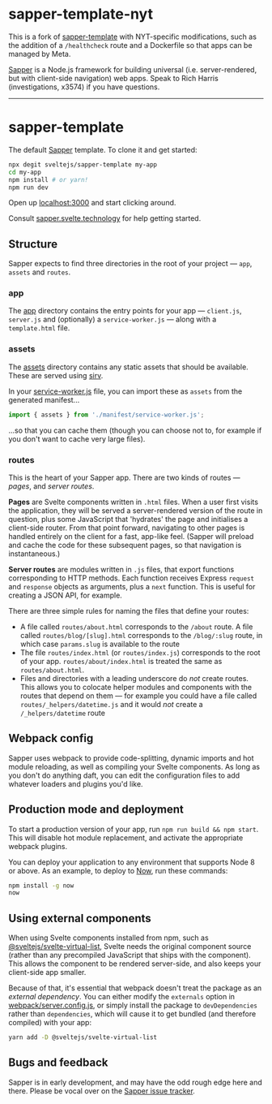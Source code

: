 # sapper-template-nyt

This is a fork of [sapper-template](https://github.com/sveltejs/sapper-template) with NYT-specific modifications, such as the addition of a `/healthcheck` route and a Dockerfile so that apps can be managed by Meta.

[Sapper](https://sapper.svelte.technology) is a Node.js framework for building universal (i.e. server-rendered, but with client-side navigation) web apps. Speak to Rich Harris (investigations, x3574) if you have questions.

---

# sapper-template

The default [Sapper](https://github.com/sveltejs/sapper) template. To clone it and get started:

```bash
npx degit sveltejs/sapper-template my-app
cd my-app
npm install # or yarn!
npm run dev
```

Open up [localhost:3000](http://localhost:3000) and start clicking around.

Consult [sapper.svelte.technology](https://sapper.svelte.technology) for help getting started.


## Structure

Sapper expects to find three directories in the root of your project —  `app`, `assets` and `routes`.


### app

The [app](app) directory contains the entry points for your app — `client.js`, `server.js` and (optionally) a `service-worker.js` — along with a `template.html` file.


### assets

The [assets](assets) directory contains any static assets that should be available. These are served using [sirv](https://github.com/lukeed/sirv).

In your [service-worker.js](app/service-worker.js) file, you can import these as `assets` from the generated manifest...

```js
import { assets } from './manifest/service-worker.js';
```

...so that you can cache them (though you can choose not to, for example if you don't want to cache very large files).


### routes

This is the heart of your Sapper app. There are two kinds of routes — *pages*, and *server routes*.

**Pages** are Svelte components written in `.html` files. When a user first visits the application, they will be served a server-rendered version of the route in question, plus some JavaScript that 'hydrates' the page and initialises a client-side router. From that point forward, navigating to other pages is handled entirely on the client for a fast, app-like feel. (Sapper will preload and cache the code for these subsequent pages, so that navigation is instantaneous.)

**Server routes** are modules written in `.js` files, that export functions corresponding to HTTP methods. Each function receives Express `request` and `response` objects as arguments, plus a `next` function. This is useful for creating a JSON API, for example.

There are three simple rules for naming the files that define your routes:

* A file called `routes/about.html` corresponds to the `/about` route. A file called `routes/blog/[slug].html` corresponds to the `/blog/:slug` route, in which case `params.slug` is available to the route
* The file `routes/index.html` (or `routes/index.js`) corresponds to the root of your app. `routes/about/index.html` is treated the same as `routes/about.html`.
* Files and directories with a leading underscore do *not* create routes. This allows you to colocate helper modules and components with the routes that depend on them — for example you could have a file called `routes/_helpers/datetime.js` and it would *not* create a `/_helpers/datetime` route


## Webpack config

Sapper uses webpack to provide code-splitting, dynamic imports and hot module reloading, as well as compiling your Svelte components. As long as you don't do anything daft, you can edit the configuration files to add whatever loaders and plugins you'd like.


## Production mode and deployment

To start a production version of your app, run `npm run build && npm start`. This will disable hot module replacement, and activate the appropriate webpack plugins.

You can deploy your application to any environment that supports Node 8 or above. As an example, to deploy to [Now](https://zeit.co/now), run these commands:

```bash
npm install -g now
now
```


## Using external components

When using Svelte components installed from npm, such as [@sveltejs/svelte-virtual-list](https://github.com/sveltejs/svelte-virtual-list), Svelte needs the original component source (rather than any precompiled JavaScript that ships with the component). This allows the component to be rendered server-side, and also keeps your client-side app smaller.

Because of that, it's essential that webpack doesn't treat the package as an *external dependency*. You can either modify the `externals` option in [webpack/server.config.js](webpack/server.config.js), or simply install the package to `devDependencies` rather than `dependencies`, which will cause it to get bundled (and therefore compiled) with your app:

```bash
yarn add -D @sveltejs/svelte-virtual-list
```


## Bugs and feedback

Sapper is in early development, and may have the odd rough edge here and there. Please be vocal over on the [Sapper issue tracker](https://github.com/sveltejs/sapper/issues).
